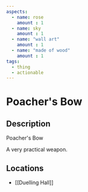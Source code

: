 ```yaml
---
aspects: 
  - name: rose
    amount : 1
  - name: sky
    amount : 1
  - name: "wall art"
    amount : 1
  - name: "made of wood"
    amount : 1
tags:
  - thing
  - actionable
---
```


# Poacher's Bow

## Description
Poacher's Bow

A very practical weapon.
## Locations
- [[Duelling Hall]]